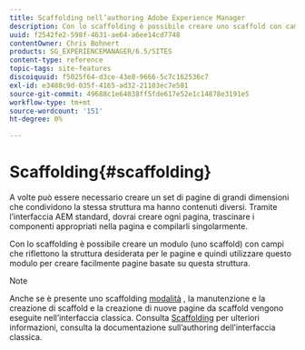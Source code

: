 ```yaml
---
title: Scaffolding nell’authoring Adobe Experience Manager
description: Con lo scaffolding è possibile creare uno scaffold con campi che riflettono la struttura desiderata per le pagine e quindi utilizzare questo modulo per creare pagine basate su questa struttura.
uuid: f2542fe2-598f-4631-ae64-a6ee14cd7748
contentOwner: Chris Bohnert
products: SG_EXPERIENCEMANAGER/6.5/SITES
content-type: reference
topic-tags: site-features
discoiquuid: f5025f64-d3ce-43e8-9666-5c7c162536c7
exl-id: e3488c9d-035f-4165-ad32-21103ec7e581
source-git-commit: 49688c1e64038ff5fde617e52e1c14878e3191e5
workflow-type: tm+mt
source-wordcount: '151'
ht-degree: 0%

---
```


# Scaffolding{#scaffolding}

A volte può essere necessario creare un set di pagine di grandi dimensioni che condividono la stessa struttura ma hanno contenuti diversi. Tramite l’interfaccia AEM standard, dovrai creare ogni pagina, trascinare i componenti appropriati nella pagina e compilarli singolarmente.

Con lo scaffolding è possibile creare un modulo (uno scaffold) con campi che riflettono la struttura desiderata per le pagine e quindi utilizzare questo modulo per creare facilmente pagine basate su questa struttura.

>[!NOTE]
>
>Anche se è presente uno scaffolding [modalità](/help/sites-authoring/author-environment-tools.md#page-modes) , la manutenzione e la creazione di scaffold e la creazione di nuove pagine da scaffold vengono eseguite nell’interfaccia classica. Consulta [Scaffolding](/help/sites-classic-ui-authoring/classic-feature-scaffolding.md) per ulteriori informazioni, consulta la documentazione sull’authoring dell’interfaccia classica.
